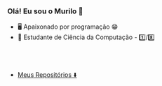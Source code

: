 ### Olá! Eu sou o Murilo 👋

- 🖥️ Apaixonado por programação  😁
- 🧠 Estudante de Ciência da Computação - 1️⃣/8️⃣
 
<br>
<div align="center">
  <a href="https://github.com/murilobarbosaa" >

</div>
<br>
 
 - Meus Repositórios   ⬇️
